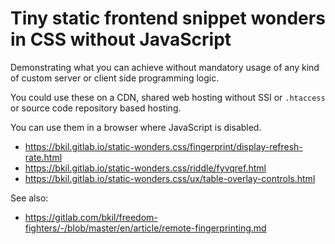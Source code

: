 # Tiny static frontend snippet wonders in CSS without JavaScript

Demonstrating what you can achieve without mandatory usage of any kind of custom server or client side programming logic.

You could use these on a CDN, shared web hosting without SSI or `.htaccess` or source code repository based hosting.

You can use them in a browser where JavaScript is disabled.

* https://bkil.gitlab.io/static-wonders.css/fingerprint/display-refresh-rate.html
* https://bkil.gitlab.io/static-wonders.css/riddle/fyvqref.html
* https://bkil.gitlab.io/static-wonders.css/ux/table-overlay-controls.html

See also:

* https://gitlab.com/bkil/freedom-fighters/-/blob/master/en/article/remote-fingerprinting.md
